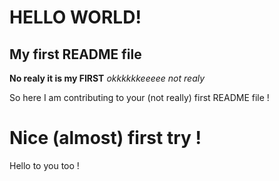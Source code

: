 # HELLO WORLD! ##
## My first README file ##
**No realy it is my FIRST**
*okkkkkkeeeee not realy*

So here I am contributing to your (not really) first README file !
# Nice (almost) first try !
Hello to you too ! 
